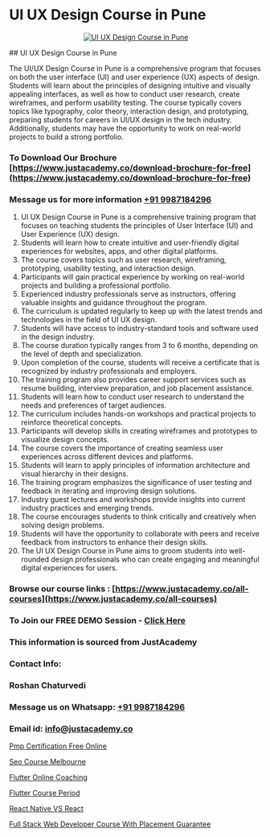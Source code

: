 # UI UX Design Course in Pune

<p align="center">
  <a href="https://justacademy.co/all-courses">
    <img src="https://ibb.co/CngWr2j" alt="UI UX Design Course in Pune">
  </a>
</p>
## UI UX Design Course in Pune

The UI/UX Design Course in Pune is a comprehensive program that focuses on both the user interface (UI) and user experience (UX) aspects of design. Students will learn about the principles of designing intuitive and visually appealing interfaces, as well as how to conduct user research, create wireframes, and perform usability testing. The course typically covers topics like typography, color theory, interaction design, and prototyping, preparing students for careers in UI/UX design in the tech industry. Additionally, students may have the opportunity to work on real-world projects to build a strong portfolio.
### To Download Our Brochure [https://www.justacademy.co/download-brochure-for-free](https://www.justacademy.co/download-brochure-for-free)
### Message us for more information [+91 9987184296](https://api.whatsapp.com/send?phone=919987184296)
1) UI UX Design Course in Pune is a comprehensive training program that focuses on teaching students the principles of User Interface (UI) and User Experience (UX) design.
2) Students will learn how to create intuitive and user-friendly digital experiences for websites, apps, and other digital platforms.
3) The course covers topics such as user research, wireframing, prototyping, usability testing, and interaction design.
4) Participants will gain practical experience by working on real-world projects and building a professional portfolio.
5) Experienced industry professionals serve as instructors, offering valuable insights and guidance throughout the program.
6) The curriculum is updated regularly to keep up with the latest trends and technologies in the field of UI UX design.
7) Students will have access to industry-standard tools and software used in the design industry.
8) The course duration typically ranges from 3 to 6 months, depending on the level of depth and specialization.
9) Upon completion of the course, students will receive a certificate that is recognized by industry professionals and employers.
10) The training program also provides career support services such as resume building, interview preparation, and job placement assistance.
11) Students will learn how to conduct user research to understand the needs and preferences of target audiences.
12) The curriculum includes hands-on workshops and practical projects to reinforce theoretical concepts.
13) Participants will develop skills in creating wireframes and prototypes to visualize design concepts.
14) The course covers the importance of creating seamless user experiences across different devices and platforms.
15) Students will learn to apply principles of information architecture and visual hierarchy in their designs.
16) The training program emphasizes the significance of user testing and feedback in iterating and improving design solutions.
17) Industry guest lectures and workshops provide insights into current industry practices and emerging trends.
18) The course encourages students to think critically and creatively when solving design problems.
19) Students will have the opportunity to collaborate with peers and receive feedback from instructors to enhance their design skills.
20) The UI UX Design Course in Pune aims to groom students into well-rounded design professionals who can create engaging and meaningful digital experiences for users.

### Browse our course links : [https://www.justacademy.co/all-courses](https://www.justacademy.co/all-courses) 
### To Join our FREE DEMO Session - [Click Here](https://www.justacademy.co/register-for-course-demo)


### This information is sourced from JustAcademy
### Contact Info:
### Roshan Chaturvedi
### Message us on Whatsapp: [+91 9987184296](https://api.whatsapp.com/send?phone=919987184296)
### Email id: [info@justacademy.co](mailto:info@justacademy.co)
                
[Pmp Certification Free Online](https://www.linkedin.com/pulse/pmp-certification-free-online-software-training-sunnyvale-0xmzc?trackingId=iaafqqyi%2FIvJwqx8AK%2BKVQ%3D%3D&lipi=urn%3Ali%3Apage%3Ad_flagship3_company_admin%3BPMbi7PJsSrOfOFf5jCv3gg%3D%3D)

[Seo Course Melbourne](https://www.linkedin.com/pulse/seo-course-melbourne-justacademy-birmingham-9ccgf?trackingId=EvtEU86LcoJHmG66N5sulw%3D%3D&lipi=urn%3Ali%3Apage%3Ad_flagship3_company_admin%3B%2F1v6Q%2BY3Q3yYLraOs%2BoNCQ%3D%3D)

[Flutter Online Coaching](https://medium.com/@mahi3106/flutter-online-coaching-fa03cc6302bf)

[Flutter Course Period](https://medium.com/@AkashSingh2052/flutter-course-period-ac8c8c04dc2b)

[React Native VS React](https://justacademyin.github.io/justacademy/react-native-vs-react)

[Full Stack Web Developer Course With Placement Guarantee](https://justacademyin.github.io/justacademy/full-stack-web-developer-course-with-placement-guarantee)

